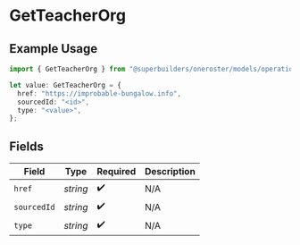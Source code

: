 # GetTeacherOrg

## Example Usage

```typescript
import { GetTeacherOrg } from "@superbuilders/oneroster/models/operations";

let value: GetTeacherOrg = {
  href: "https://improbable-bungalow.info",
  sourcedId: "<id>",
  type: "<value>",
};
```

## Fields

| Field              | Type               | Required           | Description        |
| ------------------ | ------------------ | ------------------ | ------------------ |
| `href`             | *string*           | :heavy_check_mark: | N/A                |
| `sourcedId`        | *string*           | :heavy_check_mark: | N/A                |
| `type`             | *string*           | :heavy_check_mark: | N/A                |